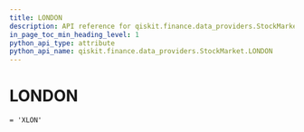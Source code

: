 ```yaml
---
title: LONDON
description: API reference for qiskit.finance.data_providers.StockMarket.LONDON
in_page_toc_min_heading_level: 1
python_api_type: attribute
python_api_name: qiskit.finance.data_providers.StockMarket.LONDON
---
```


# LONDON

<span id="qiskit.finance.data_providers.StockMarket.LONDON" />

`= 'XLON'`

